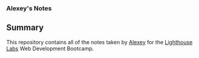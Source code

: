 ### Alexey's Notes
## Summary 

This repository contains all of the notes taken by [Alexey](https://github.com/alexeyosipov88) for the [Lighthouse Labs](https://www.lighthouselabs.ca/) Web Development Bootcamp.
